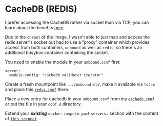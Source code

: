 # CacheDB (REDIS)

I prefer accessing the CacheDB rather via socket than via TCP, you can learn about the benefits [here](https://www.techandme.se/performance-tips-for-redis-cache-server/).

Due to the `chroot` of the image, I wasn't able to just map and access the redis server's socket but had to use a "proxy" container which provides access from both containers, `unbound` as well as `redis`, so there's an additional busybox container containing the socket.

You need to enable the module in your `unbound.conf` first:

```
server:
  module-config: "cachedb validator iterator"
```

Create a fresh mountpoint like `.../unbound-db/`, make it available via `fstab` and place this [`redis.conf`](https://raw.githubusercontent.com/madnuttah/unbound-docker/main/doc/redis/examples/redis.conf) there.

Place a new entry for cachedb in your `unbound.conf` from my [`cachedb.conf`](https://raw.githubusercontent.com/madnuttah/unbound-docker/main/doc/redis/examples/cachedb.conf) or put the file in your `conf.d` directory.

Extend your ***existing*** `docker-compose.yaml` `servers:` section with the content of [`this snippet`](https://raw.githubusercontent.com/madnuttah/unbound-docker/main/doc/redis/examples/docker-compose_snippet.yaml).

